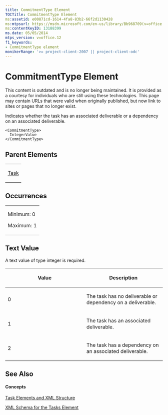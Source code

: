 ```yaml
---
title: CommitmentType Element
TOCTitle: CommitmentType Element
ms:assetid: e00871cd-1614-4fa8-83b2-66f2d1130428
ms:mtpsurl: https://msdn.microsoft.com/en-us/library/Bb968709(v=office.12)
ms:contentKeyID: 13188399
ms.date: 05/05/2014
mtps_version: v=office.12
f1_keywords:
- CommitmentType element
monikerRange: '>= project-client-2007 || project-client-odc'
---
```


# CommitmentType Element

This content is outdated and is no longer being maintained. It is provided as a courtesy for individuals who are still using these technologies. This page may contain URLs that were valid when originally published, but now link to sites or pages that no longer exist.

Indicates whether the task has an associated deliverable or a dependency on an associated deliverable.

    <CommitmentType>
      IntegerValue
    </CommitmentType>

## Parent Elements

<table>
<colgroup>
<col style="width: 100%" />
</colgroup>
<tbody>
<tr class="odd">
<td><p><a href="bb968487(v=office.12).md">Task</a></p></td>
</tr>
</tbody>
</table>

## Occurrences

<table>
<colgroup>
<col style="width: 100%" />
</colgroup>
<tbody>
<tr class="odd">
<td><p>Minimum: 0</p>
<p>Maximum: 1</p></td>
</tr>
</tbody>
</table>

## Text Value

A text value of type integer is required.

<table>
<colgroup>
<col style="width: 50%" />
<col style="width: 50%" />
</colgroup>
<thead>
<tr class="header">
<th><p>Value</p></th>
<th><p>Description</p></th>
</tr>
</thead>
<tbody>
<tr class="odd">
<td><p>0</p></td>
<td><p>The task has no deliverable or dependency on a deliverable.</p></td>
</tr>
<tr class="even">
<td><p>1</p></td>
<td><p>The task has an associated deliverable.</p></td>
</tr>
<tr class="odd">
<td><p>2</p></td>
<td><p>The task has a dependency on an associated deliverable.</p></td>
</tr>
</tbody>
</table>

## See Also

#### Concepts

[Task Elements and XML Structure](bb968475\(v=office.12\).md)

[XML Schema for the Tasks Element](bb968415\(v=office.12\).md)

